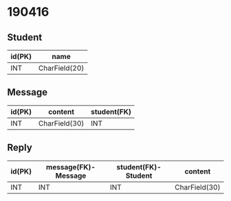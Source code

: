 # 190416

## Student

| id(PK) | name          |
| ------ | ------------- |
| INT    | CharField(20) |

## Message

| id(PK) | content       | student(FK) |
| ------ | ------------- | ----------- |
| INT    | CharField(30) | INT         |

## Reply

| id(PK) | message(FK)-Message | student(FK)-Student | content       |
| ------ | ------------------- | ------------------- | ------------- |
| INT    | INT                 | INT                 | CharField(30) |


